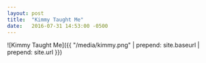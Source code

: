 ```yaml
---
layout: post
title:  "Kimmy Taught Me"
date:   2016-07-31 14:53:00 -0500
---
```


![Kimmy Taught Me]({{ "/media/kimmy.png" | prepend: site.baseurl | prepend: site.url }})